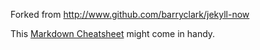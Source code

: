 Forked from http://www.github.com/barryclark/jekyll-now

This [Markdown Cheatsheet](http://www.jekyllnow.com/Markdown-Style-Guide/) might come in handy.

